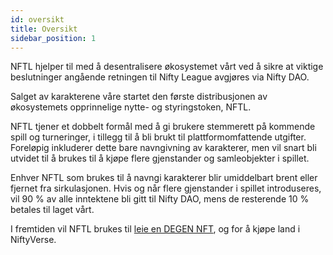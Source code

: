 ```yaml
---
id: oversikt
title: Oversikt
sidebar_position: 1
---
```


NFTL hjelper til med å desentralisere økosystemet vårt ved å sikre at viktige beslutninger angående retningen til Nifty League avgjøres via Nifty DAO.

Salget av karakterene våre startet den første distribusjonen av økosystemets opprinnelige nytte- og styringstoken, NFTL.

NFTL tjener et dobbelt formål med å gi brukere stemmerett på kommende spill og turneringer, i tillegg til å bli brukt til plattformomfattende utgifter. Foreløpig inkluderer dette bare navngivning av karakterer, men vil snart bli utvidet til å brukes til å kjøpe flere gjenstander og samleobjekter i spillet.

Enhver NFTL som brukes til å navngi karakterer blir umiddelbart brent eller fjernet fra sirkulasjonen. Hvis og når flere gjenstander i spillet introduseres, vil 90 % av alle inntektene bli gitt til Nifty DAO, mens de resterende 10 % betales til laget vårt.

I fremtiden vil NFTL brukes til [leie en DEGEN NFT](http://localhost:3000/guides/rentals/rental-overview), og for å kjøpe land i NiftyVerse.
